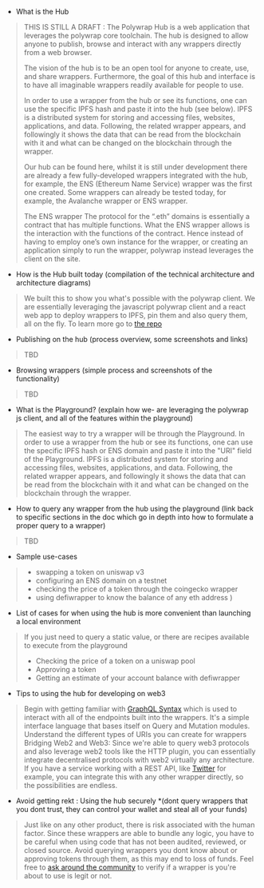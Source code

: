 - What is the Hub

> THIS IS STILL A DRAFT : The Polywrap Hub is a web application that leverages the polywrap core toolchain. The hub is designed to allow anyone to publish, browse and interact with any wrappers directly from a web browser. 
> 
> The vision of the hub is to be an open tool for anyone to create, use, and share wrappers. Furthermore, the goal of this hub and interface is to have all imaginable wrappers readily available for people to use. 
>
> In order to use a wrapper from the hub or see its functions, one can use the specific IPFS hash and paste it into the hub (see below). IPFS is a distributed system for storing and accessing files, websites, applications, and data. Following, the related wrapper appears, and followingly it shows the data that can be read from the blockchain with it and what can be changed on the blockchain through the wrapper. 
>
> Our hub can be found here, whilst it is still under development there are already a few fully-developed wrappers integrated with the hub, for example, the ENS (Ethereum Name Service) wrapper was the first one created. Some wrappers can already be tested today, for example, the Avalanche wrapper or ENS wrapper. 
>
> The ENS wrapper 
> The protocol for the “.eth” domains is essentially a contract that has multiple functions. What the ENS wrapper allows is the interaction with the functions of the contract. Hence instead of having to employ one’s own instance for the wrapper, or creating an application simply to run the wrapper, polywrap instead leverages the client on the site. 


- How is the Hub built today (compilation of the technical architecture and architecture diagrams)
> We built this to show you what's possible with the polywrap client. We are essentially leveraging the javascript polywrap client and a react web app to deploy wrappers to IPFS, pin them and also query them, all on the fly. To learn more go to [the repo](https://github.com/polywrap/hub)

- Publishing on the hub (process overview, some screenshots and links)
> TBD

- Browsing wrappers (simple process and screenshots of the functionality)
> TBD

- What is the Playground? (explain how we- are leveraging the polywrap js client, and all of the features within the playground)
> The easiest way to try a wrapper will be through the Playground. In order to use a wrapper from the hub or see its functions, one can use the specific IPFS hash or ENS domain and paste it into the "URI" field of the Playground. IPFS is a distributed system for storing and accessing files, websites, applications, and data. Following, the related wrapper appears, and followingly it shows the data that can be read from the blockchain with it and what can be changed on the blockchain through the wrapper. 


- How to query any wrapper from the hub using the playground (link back to specific sections in the doc which go in depth into how to formulate a proper query to a wrapper)
> TBD

- Sample use-cases 
>   - swapping a token on uniswap v3
>   - configuring an ENS domain on a testnet
>   - checking the price of a token through the coingecko wrapper
>   - using defiwrapper to know the balance of any eth address )

- List of cases for when using the hub is more convenient than launching a local environment
> If you just need to query a static value, or there are recipes available to execute from the playground
> - Checking the price of a token on a uniswap pool
> - Approving a token
> - Getting an estimate of your account balance with defiwrapper

- Tips to using the hub for developing on web3
> Begin with getting familiar with [GraphQL Syntax]() which is used to interact with all of the endpoints built into the wrappers. It's a simple interface language that bases itself on Query and Mutation modules. 
> Understand the different types of URIs you can create for wrappers
> Bridging Web2 and Web3: Since we're able to query web3 protocols and also leverage web2 tools like the HTTP plugin, you can essentially integrate decentralised protocols with web2 virtually any architecture. If you have a service working with a REST API, like [Twitter](https://developer.twitter.com/en/docs/twitter-api) for example, you can integrate this with any other wrapper directly, so the possibilities are endless.

- Avoid getting rekt : Using the hub securely *(dont query wrappers that you dont trust, they can control your wallet and steal all of your funds)
> Just like on any other product, there is risk associated with the human factor. Since these wrappers are able to bundle any logic, you have to be careful when using code that has not been audited, reviewed, or closed source. Avoid querying wrappers you dont know about or approving tokens through them, as this may end to loss of funds. Feel free to [ask around the community](https://discord.gg/BDqantrZ5w) to verify if a wrapper is you're about to use is legit or not.
